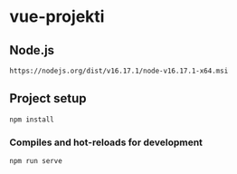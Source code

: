 # vue-projekti

## Node.js
```
https://nodejs.org/dist/v16.17.1/node-v16.17.1-x64.msi
```

## Project setup
```
npm install
```

### Compiles and hot-reloads for development
```
npm run serve
```
